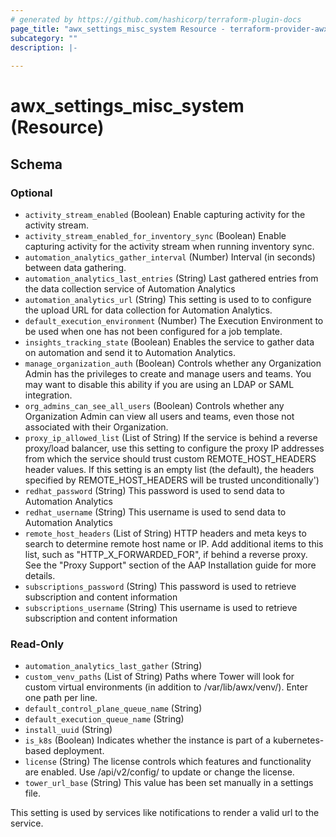 ```yaml
---
# generated by https://github.com/hashicorp/terraform-plugin-docs
page_title: "awx_settings_misc_system Resource - terraform-provider-awx"
subcategory: ""
description: |-
  
---
```


# awx_settings_misc_system (Resource)





<!-- schema generated by tfplugindocs -->
## Schema

### Optional

- `activity_stream_enabled` (Boolean) Enable capturing activity for the activity stream.
- `activity_stream_enabled_for_inventory_sync` (Boolean) Enable capturing activity for the activity stream when running inventory sync.
- `automation_analytics_gather_interval` (Number) Interval (in seconds) between data gathering.
- `automation_analytics_last_entries` (String) Last gathered entries from the data collection service of Automation Analytics
- `automation_analytics_url` (String) This setting is used to to configure the upload URL for data collection for Automation Analytics.
- `default_execution_environment` (Number) The Execution Environment to be used when one has not been configured for a job template.
- `insights_tracking_state` (Boolean) Enables the service to gather data on automation and send it to Automation Analytics.
- `manage_organization_auth` (Boolean) Controls whether any Organization Admin has the privileges to create and manage users and teams. You may want to disable this ability if you are using an LDAP or SAML integration.
- `org_admins_can_see_all_users` (Boolean) Controls whether any Organization Admin can view all users and teams, even those not associated with their Organization.
- `proxy_ip_allowed_list` (List of String) If the service is behind a reverse proxy/load balancer, use this setting to configure the proxy IP addresses from which the service should trust custom REMOTE_HOST_HEADERS header values. If this setting is an empty list (the default), the headers specified by REMOTE_HOST_HEADERS will be trusted unconditionally')
- `redhat_password` (String) This password is used to send data to Automation Analytics
- `redhat_username` (String) This username is used to send data to Automation Analytics
- `remote_host_headers` (List of String) HTTP headers and meta keys to search to determine remote host name or IP. Add additional items to this list, such as "HTTP_X_FORWARDED_FOR", if behind a reverse proxy. See the "Proxy Support" section of the AAP Installation guide for more details.
- `subscriptions_password` (String) This password is used to retrieve subscription and content information
- `subscriptions_username` (String) This username is used to retrieve subscription and content information

### Read-Only

- `automation_analytics_last_gather` (String)
- `custom_venv_paths` (List of String) Paths where Tower will look for custom virtual environments (in addition to /var/lib/awx/venv/). Enter one path per line.
- `default_control_plane_queue_name` (String)
- `default_execution_queue_name` (String)
- `install_uuid` (String)
- `is_k8s` (Boolean) Indicates whether the instance is part of a kubernetes-based deployment.
- `license` (String) The license controls which features and functionality are enabled. Use /api/v2/config/ to update or change the license.
- `tower_url_base` (String) This value has been set manually in a settings file.

This setting is used by services like notifications to render a valid url to the service.


